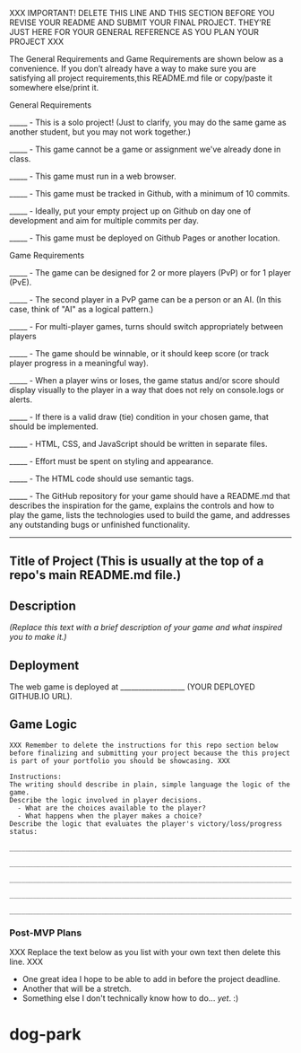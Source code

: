 XXX IMPORTANT! DELETE THIS LINE AND THIS SECTION BEFORE YOU REVISE YOUR README AND SUBMIT YOUR FINAL PROJECT. THEY’RE JUST HERE FOR YOUR GENERAL REFERENCE AS YOU PLAN YOUR PROJECT XXX
 
The General Requirements and Game Requirements are shown below as a convenience. If you don’t already have a way to make sure you are satisfying all project requirements,this README.md file or copy/paste it somewhere else/print it. 


General Requirements

_____ - This is a solo project! (Just to clarify, you may do the same game as another student, but you may not work together.)

_____ - This game cannot be a game or assignment we've already done in class.

_____ - This game must run in a web browser.

_____ - This game must be tracked in Github, with a minimum of 10 commits.

_____ - Ideally, put your empty project up on Github on day one of development and aim for multiple commits per day.

_____ - This game must be deployed on Github Pages or another location.


Game Requirements

_____ - The game can be designed for 2 or more players (PvP) or for 1 player (PvE).

_____ - The second player in a PvP game can be a person or an AI. (In this case, think of "AI" as a logical pattern.)

_____ - For multi-player games, turns should switch appropriately between players

_____ - The game should be winnable, or it should keep score (or track player progress in a meaningful way).
 
_____ - When a player wins or loses, the game status and/or score should display visually to the player in a way that does not rely on console.logs or alerts.

_____ - If there is a valid draw (tie) condition in your chosen game, that should be implemented.

_____ - HTML, CSS, and JavaScript should be written in separate files.

_____ - Effort must be spent on styling and appearance.

_____ - The HTML code should use semantic tags.

_____ - The GitHub repository for your game should have a README.md that describes the inspiration for the game, explains the controls and how to play the game, lists the technologies used to build the game, and addresses any outstanding bugs or unfinished functionality.


--------

## Title of Project (This is usually at the top of a repo's main README.md file.)

## Description

_(Replace this text with a brief description of your game and what inspired you to make it.)_


## Deployment

The web game is deployed at __________________ (YOUR DEPLOYED GITHUB.IO URL).


## Game Logic

```
XXX Remember to delete the instructions for this repo section below before finalizing and submitting your project because the this project is part of your portfolio you should be showcasing. XXX

Instructions: 
The writing should describe in plain, simple language the logic of the game.
Describe the logic involved in player decisions.
  - What are the choices available to the player?
  - What happens when the player makes a choice?
Describe the logic that evaluates the player's victory/loss/progress status:

___________________________________________________________________________________

___________________________________________________________________________________

___________________________________________________________________________________

___________________________________________________________________________________

___________________________________________________________________________________
```

### Post-MVP Plans

XXX Replace the text below as you list with your own text then delete this line. XXX

- One great idea I hope to be able to add in before the project deadline.
- Another that will be a stretch.
- Something else I don't technically know how to do... *yet*. :)
# dog-park
